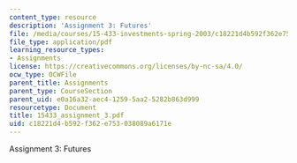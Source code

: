 ```yaml
---
content_type: resource
description: 'Assignment 3: Futures'
file: /media/courses/15-433-investments-spring-2003/c18221d4b592f362e753038089a6171e_15433_assignment_3.pdf
file_type: application/pdf
learning_resource_types:
- Assignments
license: https://creativecommons.org/licenses/by-nc-sa/4.0/
ocw_type: OCWFile
parent_title: Assignments
parent_type: CourseSection
parent_uid: e0a16a32-aec4-1259-5aa2-5282b863d999
resourcetype: Document
title: 15433_assignment_3.pdf
uid: c18221d4-b592-f362-e753-038089a6171e
---
```

Assignment 3: Futures